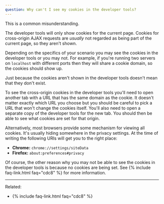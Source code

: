 ```yaml
---
question: Why can't I see my cookies in the developer tools?
---
```


This is a common misunderstanding.

The developer tools will only show cookies for the current page. Cookies for cross-origin AJAX requests are *usually*
not regarded as being part of the current page, so they aren't shown.

Depending on the specifics of your scenario you may see the cookies in the developer tools or you may not. For example,
if you're running two servers on `localhost` with different ports then they will share a cookie domain, so the cookies
should show up.

Just because the cookies aren't shown in the developer tools doesn't mean that they don't exist.

To see the cross-origin cookies in the developer tools you'll need to open another tab with a URL that has the same
domain as the cookie. It doesn't matter exactly which URL you choose but you should be careful to pick a URL that won't
change the cookies itself. You'll also need to open a separate copy of the developer tools for the new tab. You should
then be able to see what cookies are set for that origin.

Alternatively, most browsers provide some mechanism for viewing all cookies. It's usually hiding somewhere in the
privacy settings. At the time of writing the following URIs will get you to the right place:

* **Chrome:** `chrome://settings/siteData`
* **Firefox:** `about:preferences#privacy`

Of course, the other reason why you may not be able to see the cookies in the developer tools is because no cookies are
being set. See {% include faq-link.html faq="cdc8" %} for more information.

---

Related:

* {% include faq-link.html faq="cdc8" %}
